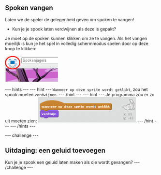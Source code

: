 ## Spoken vangen

Laten we de speler de gelegenheid geven om ​spoken te vangen!

+ Kun je je spook laten verdwijnen als deze is gepakt?

Je moet op de spoken kunnen klikken om ze te vangen. Als het vangen moeilijk is kun je het spel in volledig schermmodus spelen door op deze knop te klikken:

![screenshot](images/ghost-fullscreen.png)

\--- hints \--- \--- hint \--- `Wanneer op deze sprite wordt geklikt`, zou het spook moeten `verdwijnen`. \--- /hint \--- \--- hint \--- Je programma zou er zo uit moeten zien: ![screenshot](images/ghost-catch-code.png) \--- /hint \--- \--- /hints \---

\--- challenge \---

## Uitdaging: een geluid toevoegen

Kun je je spook een geluid laten maken als die wordt gevangen? \--- /challenge \---